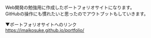 Web開発の勉強用に作成したポートフォリオサイトになります。  
GitHubの操作にも慣れたいと思ったのでアウトプットもしていきます。  
  
▼ポートフォリオサイトへのリンク  
https://imaikosuke.github.io/portfolio/
